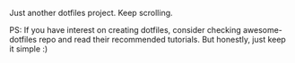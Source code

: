 Just another dotfiles project. Keep scrolling.

PS: If you have interest on creating dotfiles, consider checking awesome-dotfiles repo and read their recommended tutorials. But honestly, just keep it simple :)
